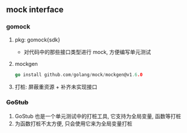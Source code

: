 ## mock interface

### gomock

1. pkg: gomock{sdk}

   - 对代码中的那些接口类型进行 mock, 方便编写单元测试

2. mockgen

   ```go
   go install github.com/golang/mock/mockgen@v1.6.0
   ```

3. 打桩: 屏蔽重资源 + 补齐未实现接口

### ~~GoStub~~

1. GoStub 也是一个单元测试中的打桩工具, 它支持为全局变量, 函数等打桩
2. 为函数打桩不太方便, 只会使用它来为全局变量打桩
